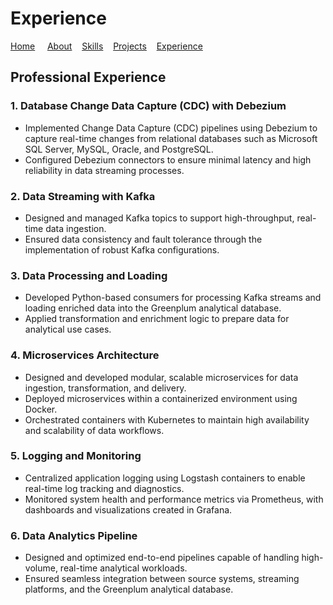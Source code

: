 # Experience

[Home](index.md) &nbsp; &nbsp; [About](about.md) &nbsp; &nbsp;[Skills](skills.md) &nbsp; &nbsp;[Projects](projects.md) &nbsp; &nbsp;[Experience](expirience.md)

## Professional Experience

### 1. Database Change Data Capture (CDC) with Debezium

- Implemented Change Data Capture (CDC) pipelines using Debezium to capture real-time changes from relational databases such as Microsoft SQL Server, MySQL, Oracle, and PostgreSQL.  
- Configured Debezium connectors to ensure minimal latency and high reliability in data streaming processes.  

### 2. Data Streaming with Kafka

- Designed and managed Kafka topics to support high-throughput, real-time data ingestion.  
- Ensured data consistency and fault tolerance through the implementation of robust Kafka configurations.  

### 3. Data Processing and Loading

- Developed Python-based consumers for processing Kafka streams and loading enriched data into the Greenplum analytical database.  
- Applied transformation and enrichment logic to prepare data for analytical use cases.  

### 4. Microservices Architecture

- Designed and developed modular, scalable microservices for data ingestion, transformation, and delivery.  
- Deployed microservices within a containerized environment using Docker.  
- Orchestrated containers with Kubernetes to maintain high availability and scalability of data workflows.  

### 5. Logging and Monitoring

- Centralized application logging using Logstash containers to enable real-time log tracking and diagnostics.  
- Monitored system health and performance metrics via Prometheus, with dashboards and visualizations created in Grafana.  

### 6. Data Analytics Pipeline

- Designed and optimized end-to-end pipelines capable of handling high-volume, real-time analytical workloads.  
- Ensured seamless integration between source systems, streaming platforms, and the Greenplum analytical database.  
